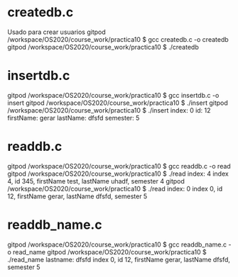 # createdb.c
Usado para crear usuarios
gitpod /workspace/OS2020/course_work/practica10 $ gcc createdb.c -o createdb
gitpod /workspace/OS2020/course_work/practica10 $ ./createdb 


# insertdb.c
gitpod /workspace/OS2020/course_work/practica10 $ gcc insertdb.c -o insert
gitpod /workspace/OS2020/course_work/practica10 $ ./insert 
gitpod /workspace/OS2020/course_work/practica10 $ ./insert 
index: 0
id: 12
firstName: gerar
lastName: dfsfd
semester: 5

# readdb.c
gitpod /workspace/OS2020/course_work/practica10 $ gcc readdb.c -o read
gitpod /workspace/OS2020/course_work/practica10 $ ./read 
index: 4
index 4, id 345, firstName test, lastName uhadf, semester 4
gitpod /workspace/OS2020/course_work/practica10 $ ./read 
index: 0
index 0, id 12, firstName gerar, lastName dfsfd, semester 5


# readdb_name.c
gitpod /workspace/OS2020/course_work/practica10 $ gcc readdb_name.c -o read_name
gitpod /workspace/OS2020/course_work/practica10 $ ./read_name 
lastname: dfsfd
index 0, id 12, firstName gerar, lastName dfsfd, semester 5